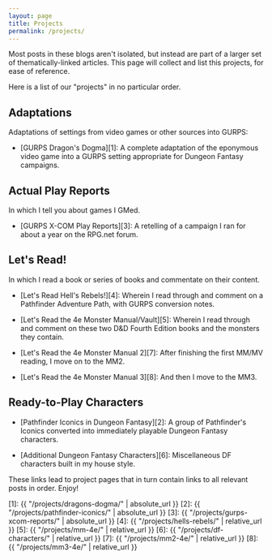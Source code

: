 ```yaml
---
layout: page
title: Projects
permalink: /projects/
---
```


Most posts in these blogs aren't isolated, but instead are part of a larger set
of thematically-linked articles. This page will collect and list this projects,
for ease of reference.

Here is a list of our "projects" in no particular order.

## Adaptations

Adaptations of settings from video games or other sources into GURPS:

- [GURPS Dragon's Dogma][1]: A complete adaptation of the eponymous video game
  into a GURPS setting appropriate for Dungeon Fantasy campaigns.

## Actual Play Reports

In which I tell you about games I GMed.

- [GURPS X-COM Play Reports][3]: A retelling of a campaign I ran for
  about a year on the RPG.net forum.

## Let's Read!

In which I read a book or series of books and commentate on their content.

- [Let's Read Hell's Rebels!][4]: Wherein I read through and comment on a
  Pathfinder Adventure Path, with GURPS conversion notes.

- [Let's Read the 4e Monster Manual/Vault][5]: Wherein I read through and
  comment on these two D&D Fourth Edition books and the monsters they contain.

- [Let's Read the 4e Monster Manual 2][7]: After finishing the first MM/MV
  reading, I move on to the MM2.

- [Let's Read the 4e Monster Manual 3][8]: And then I move to the MM3.

## Ready-to-Play Characters

- [Pathfinder Iconics in Dungeon Fantasy][2]: A group of Pathfinder's Iconics
  converted into immediately playable Dungeon Fantasy characters.

- [Additional Dungeon Fantasy Characters][6]: Miscellaneous DF characters built
  in my house style.

These links lead to project pages that in turn contain links to all relevant
posts in order. Enjoy!

[1]: {{ "/projects/dragons-dogma/" | absolute_url }}
[2]: {{ "/projects/pathfinder-iconics/" | absolute_url }}
[3]: {{ "/projects/gurps-xcom-reports/" | absolute_url }}
[4]: {{ "/projects/hells-rebels/" | relative_url }}
[5]: {{ "/projects/mm-4e/" | relative_url }}
[6]: {{ "/projects/df-characters/" | relative_url }}
[7]: {{ "/projects/mm2-4e/" | relative_url }}
[8]: {{ "/projects/mm3-4e/" | relative_url }}
